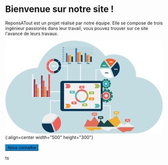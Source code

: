 <head>
  <meta charset="utf-8" />
  <title>RéponsAtout</title>
</head>


# Bienvenue sur notre site !

ReponsATout est un projet réalisé par notre équipe. Elle se compose de trois ingénieur passionés dans leur travail, vous pouvez trouver sur ce site l'avancé de leurs travaux.

![Banner](./assets/Images/page_p.png){:align=center width="500" height="300"}

<button style="background-color:#1084CD;border-color:#1084CD;color=white">Nous connaître</button>



ts
